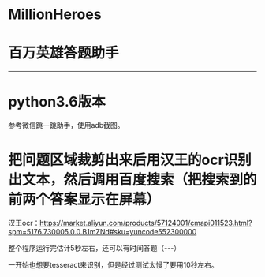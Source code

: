 # MillionHeroes
# 百万英雄答题助手

----------------------------------------------------------------------------------------
# python3.6版本
参考微信跳一跳助手，使用adb截图。

# 把问题区域裁剪出来后用汉王的ocr识别出文本，然后调用百度搜索（把搜索到的前两个答案显示在屏幕）

汉王ocr：https://market.aliyun.com/products/57124001/cmapi011523.html?spm=5176.730005.0.0.B1mZNd#sku=yuncode552300000

整个程序运行完估计5秒左右，还可以有时间答题（---）


一开始也想要tesseract来识别，但是经过测试太慢了要用10秒左右。


